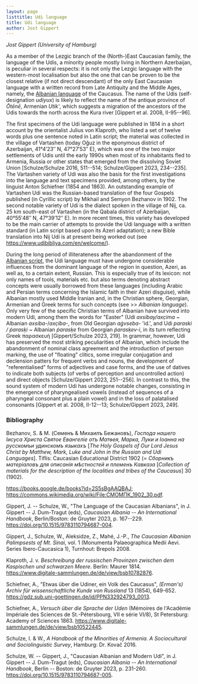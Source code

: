 ```yaml
---
layout: page
listtitle: Udi language
title: Udi language
author: Jost Gippert
---
```

*Jost Gippert (University of Hamburg)*

As a member of the Lezgic branch of the (North-)East Caucasian family,
the language of the Udis, a minority people mostly living in Northern
Azerbaijan, is peculiar in several respects: it is not only the Lezgic
language with the western-most localisation but also the one that can be
proven to be the closest relative (if not direct descendant) of the only
East Caucasian language with a written record from Late Antiquity and
the Middle Ages, namely, the [Albanian language](/artsakh/Alb-lang/) of the Caucasus.
The name of the Udis (self-designation *udiyux*) is likely to reflect
the name of the antique province of *Ōtēnē*, Armenian *Utikʽ*, which
suggests a migration of the ancestors of the Udis towards the north
across the Kura river \[Gippert et al. 2008, II-95--96\].

The first specimens of the Udi language were published in 1814 in a
short account by the orientalist Julius von Klaproth, who listed a set
of twelve words plus one sentence noted in Latin script; the material
was collected in the village of Vartashen (today Oğuz in the eponymous
district of Azerbaijan, 41°4′23″ N, 47°27′53″ E), which was one of the
two major settlements of Udis until the early 1990s when most of its
inhabitants fled to Armenia, Russia or other states that emerged from
the dissolving Soviet Union \[Schulze/Schulze 2016, 511--514;
Schulze/Gippert 2023, 234--235\]. The Vartashen variety of Udi was also
the basis for the first investigations into the language and text
specimens provided, among others, by the linguist Anton Schiefner (1854
and 1863). An outstanding example of Vartashen Udi was the Russian-based
translation of the four Gospels published (in Cyrillic script) by
Mikhail and Semyon Bezhanov in 1902. The second notable variety of Udi
is the dialect spoken in the village of Nij, ca. 25 km south-east of
Vartashen (in the Qabala district of Azerbaijan, 40°55′48″ N, 47°39′12″
E). In more recent times, this variety has developed to be the main
carrier of attempts to provide the Udi language with a written standard
(in Latin script based upon its Azeri adaptation); a new Bible
translation into Nij Udi is at present being worked out (see
<https://www.udibibliya.com/en/welcome/>).

During the long period of illiterateness after the abandonment of the
[Albanian script](/artsakh/Alb-script/), the Udi language must have undergone
considerable influences from the dominant language of the region in
question, Azeri, as well as, to a certain extent, Russian. This is
especially true of its lexicon: not only names of tools, materials etc.
but also terms denoting abstract concepts were usually borrowed from
these languages (including Arabic and Persian terms concerning the
Islamic faith in their Azeri disguise), while Albanian mostly used
Middle Iranian and, in the Christian sphere, Georgian, Armenian and
Greek terms for such concepts (see \>\> *Albanian language*). Only very
few of the specific Christian terms of Albanian have survived into
modern Udi, among them the words for "Easter" (Udi *axsibay/axc̣ima* \~
Albanian *axsiba-*/*axc̣iba-*, from Old Georgian *aġvseba-* 'id.', and
Udi *paraski / ṗarasḳi* \~ Albanian *ṗarasḳe* from Georgian
*ṗarasḳev-i*, in its turn reflecting Greek παρασκευή \[Gippert/Schulze
2023, 219\]. In grammar, however, Udi has preserved the most striking
peculiarities of Albanian, which include the abandonment of nominal
class agreement and the introduction of person marking, the use of
"floating" clitics, some irregular conjugation and declension patters
for frequent verbs and nouns, the development of "referentialised" forms
of adjectives and case forms, and the use of datives to indicate both
subjects (of verbs of perception and uncontrolled action) and direct
objects \[Schulze/Gippert 2023, 251--256\]. In contrast to this, the
sound system of modern Udi has undergone notable changes, consisting in
the emergence of pharyngealised vowels (instead of sequences of a
pharyngeal consonant plus a plain vowel) and in the loss of palatalised
consonants \[Gippert et al. 2008, II-12--13; Schulze/Gippert 2023,
249\].

###  Bibliography

Bezhanov, S. & M. (Семенъ & Михаилъ Бежановъ), *Господа нашего Іисуса
Христа Святое Евангеліе отъ Матѳея, Марка, Луки и Іоанна на русскомъи
удинскомъ языкахъ* \[*The Holy Gospels of Our Lord Jesus Christ by
Matthew, Mark, Luke and John in the Russian and Udi Languages*\].
Tiflis: Caucasian Educational District 1902 (= *Сборникъ матеріаловъ для
описанія мѣстностей и племенъ Кавказа* \[*Collection of materials for
the description of the localities and tribes of the Caucasus*\] 30
(1902). 

<https://books.google.de/books?id=2S5sBgAAQBAJ>;
<https://commons.wikimedia.org/wiki/File:СМОМПК_1902_30.pdf>.

Gippert, J. -- Schulze, W., "The Language of the Caucasian Albanians",
in J. Gippert -- J. Dum-Tragut (eds), *Caucasian Albania -- An
International Handbook*, Berlin/Boston: de Gruyter 2023, p. 167--229.
<https://doi.org/10.1515/9783110794687-004>.

Gippert, J., Schulze, W., Aleksidze, Z., Mahé, J.-P., *The Caucasian
Albanian Palimpsests of Mt. Sinai*, vol. 1 (Monumenta Palaeographica
Medii Aevi. Series Ibero-Caucasica 1), Turnhout: Brepols 2008.

Klaproth, J. v. *Beschreibung der russischen Provinzen zwischen dem
Kaspischen und schwarzen Meere*. Berlin: Maurer 1814.
<https://www.digitale-sammlungen.de/de/view/bsb10782876>.

Schiefner, A., "Etwas über die Udiner, ein Volk des Caucasus",
*(Erman's) Archiv für wissenschaftliche Kunde von Russland* 13 (1854),
649-652. <https://gdz.sub.uni-goettingen.de/id/PPN332924793_0013>.

Schiefner, A., *Versuch über die Sprache der Uden* (Mémoires de
l'Académie Impériale des Sciences de St.-Pétersbourg, VII e série VI/8),
St Petersburg: Academy of Sciences 1863.
<https://www.digitale-sammlungen.de/de/view/bsb10522445>.

Schulze, I. & W., *A Handbook of the Minorities of Armenia. A
Sociocultural and Sociolinguistic Survey*, Hamburg: Dr. Kovač 2016.

Schulze, W. -- Gippert, J., "Caucasian Albanian and Modern Udi", in J.
Gippert -- J. Dum-Tragut (eds), *Caucasian Albania -- An International
Handbook*, Berlin -- Boston: de Gruyter 2023, p. 231-260.
<https://doi.org/10.1515/9783110794687-005>.
